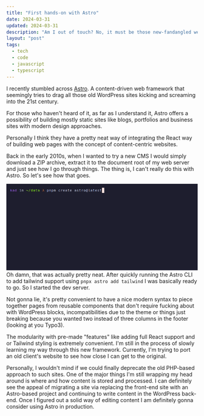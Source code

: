 ```yaml
---
title: "First hands-on with Astro"
date: 2024-03-31
updated: 2024-03-31
description: "Am I out of touch? No, it must be those new-fandangled web-frameworks."
layout: "post"
tags:
  - tech
  - code
  - javascript
  - typescript
---
```


I recently stumbled across [Astro](https://astro.build/). A content-driven web framework that seemingly tries to drag all those old WordPress sites kicking and screaming into the 21st century.

For those who haven't heard of it, as far as I understand it, Astro offers a possibility of building mostly static sites like blogs, portfolios and business sites with modern design approaches.

Personally I think they have a pretty neat way of integrating the React way of building web pages with the concept of content-centric websites.

Back in the early 2010s, when I wanted to try a new CMS I would simply download a ZIP archive, extract it to the document root of my web server and just see how I go through things. The thing is, I can't really do this with Astro. So let's see how that goes. 

![GIF showing the creation of a new Astro project](/images/posts/astro-init.gif)
Oh damn, that was actually pretty neat. After quickly running the Astro CLI to add tailwind support using `pnpx astro add tailwind` I was basically ready to go. So I started the dev server.

Not gonna lie, it's pretty convenient to have a nice modern syntax to piece together pages from reusable components that don't require fucking about with WordPress blocks, incompatibilities due to the theme or things just breaking because you wanted two instead of three columns in the footer (looking at you Typo3).

The modularity with pre-made "features" like adding full React support and or Tailwind styling is extremely convenient. I'm still in the process of slowly learning my way through this new framework. Currently, I'm trying to port an old client's website to see how close I can get to the original.

Personally, I wouldn't mind if we could finally deprecate the old PHP-based approach to such sites.
One of the major things I'm still wrapping my head around is where and how content is stored and processed. I can definitely see the appeal of migrating a site via replacing the front-end site with an Astro-based project and continuing to write content in the WordPress back-end. Once I figured out a solid way of editing content I am definitely gonna consider using Astro in production.
